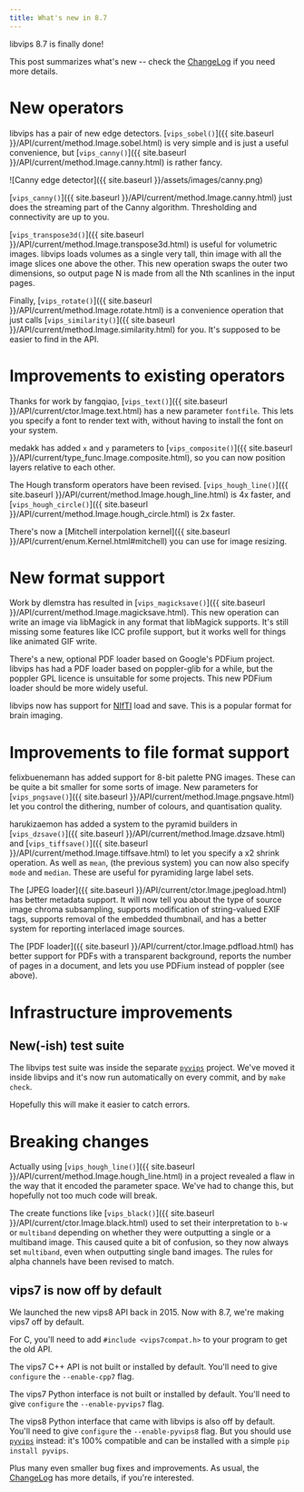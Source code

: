 ```yaml
---
title: What's new in 8.7
---
```


libvips 8.7 is finally done! 

This post summarizes what's new -- check the
[ChangeLog](https://github.com/libvips/libvips/blob/master/ChangeLog)
if you need more details.

# New operators

libvips has a pair of new edge detectors. [`vips_sobel()`]({{ site.baseurl
}}/API/current/method.Image.sobel.html) is very simple and
is just a useful convenience, but [`vips_canny()`]({{ site.baseurl
}}/API/current/method.Image.canny.html) is rather fancy.

![Canny edge detector]({{ site.baseurl }}/assets/images/canny.png)

[`vips_canny()`]({{ site.baseurl
}}/API/current/method.Image.canny.html) just does the streaming
part of the Canny algorithm. Thresholding and connectivity are up to you.

[`vips_transpose3d()`]({{ site.baseurl
}}/API/current/method.Image.transpose3d.html) is useful for volumetric
images. libvips loads volumes as a single very tall, thin image with all
the image slices one above the other.  This new operation swaps the outer
two dimensions, so output page N is made from all the Nth scanlines in the
input pages.

Finally, [`vips_rotate()`]({{ site.baseurl
}}/API/current/method.Image.rotate.html)  is a convenience
operation that just calls [`vips_similarity()`]({{ site.baseurl
}}/API/current/method.Image.similarity.html) for you. It's supposed
to be easier to find in the API.

# Improvements to existing operators

Thanks for work by fangqiao, [`vips_text()`]({{ site.baseurl
}}/API/current/ctor.Image.text.html) has a new parameter `fontfile`. This
lets you specify a font to render text with, without having to install the
font on your system.

medakk has added `x` and `y` parameters to [`vips_composite()`]({{
site.baseurl }}/API/current/type_func.Image.composite.html), so you
can now position layers relative to each other.

The Hough transform operators have been revised. [`vips_hough_line()`]({{
site.baseurl }}/API/current/method.Image.hough_line.html)
is 4x faster, and [`vips_hough_circle()`]({{ site.baseurl
}}/API/current/method.Image.hough_circle.html) is 2x faster.

There's now a [Mitchell interpolation kernel]({{ site.baseurl
}}/API/current/enum.Kernel.html#mitchell) you can use for image resizing.

# New format support

Work by dlemstra has resulted in [`vips_magicksave()`]({{ site.baseurl
}}/API/current/method.Image.magicksave.html). This new operation can
write an image via libMagick in any format that libMagick supports. It's
still missing some features like ICC profile support,
but it works well for things like animated GIF write.

There's a new, optional PDF loader based on Google's PDFium project. libvips has
had a PDF loader based on poppler-glib for a while, but the poppler GPL
licence is unsuitable for some projects. This new PDFium loader should be more
widely useful.

libvips now has support for [NIfTI](https://nifti.nimh.nih.gov/nifti-1/) load 
and save. This is a popular format for brain imaging.

# Improvements to file format support

felixbuenemann has added support for 8-bit palette PNG
images. These can be quite a bit smaller for some sorts of
image. New parameters for [`vips_pngsave()`]({{ site.baseurl
}}/API/current/method.Image.pngsave.html) let you control the dithering,
number of colours, and quantisation quality.

harukizaemon has added a system to the pyramid
builders in [`vips_dzsave()`]({{ site.baseurl
}}/API/current/method.Image.dzsave.html) and [`vips_tiffsave()`]({{
site.baseurl }}/API/current/method.Image.tiffsave.html) to let you
specify a x2 shrink operation. As well as `mean`, (the previous system) you
can now also specify `mode` and `median`.  These are useful for pyramiding
large label sets.

The [JPEG loader]({{ site.baseurl
}}/API/current/ctor.Image.jpegload.html) has better metadata support. It
will now tell you about the type of source image chroma subsampling, supports
modification of string-valued EXIF tags, supports removal of the embedded
thumbnail, and has a better system for reporting interlaced image sources.

The [PDF loader]({{ site.baseurl }}/API/current/ctor.Image.pdfload.html)
has better support for PDFs with a transparent background, reports the
number of pages in a document, and lets you use PDFium instead of poppler
(see above).

# Infrastructure improvements

## New(-ish) test suite

The libvips test suite was inside the separate
[`pyvips`](https://pypi.org/project/pyvips) project. We've moved it inside
libvips and it's now run automatically on every commit, and by `make check`.

Hopefully this will make it easier to catch errors.

# Breaking changes

Actually using [`vips_hough_line()`]({{ site.baseurl
}}/API/current/method.Image.hough_line.html) in a project revealed
a flaw in the way that it encoded the parameter space. We've had to change
this, but hopefully not too much code will break.

The create functions like [`vips_black()`]({{ site.baseurl
}}/API/current/ctor.Image.black.html) used to set their interpretation
to `b-w` or `multiband` depending on whether they were outputting a single
or a multiband image. This caused quite a bit of confusion, so they now
always set `multiband`, even when outputting single band images.  The rules
for alpha channels have been revised to match.

## vips7 is now off by default

We launched the new vips8 API back in 2015. Now with 8.7, we're making
vips7 off by default.

For C, you'll need to add `#include <vips7compat.h>` to your program to
get the old API.

The vips7 C++ API is not built or installed by default. You'll need to give 
`configure` the `--enable-cpp7` flag.

The vips7 Python interface is not built or installed by default. You'll
need to give `configure` the `--enable-pyvips7` flag.

The vips8 Python interface that came with libvips is also off by
default. You'll need to give `configure` the `--enable-pyvips8` flag. But
you should use [`pyvips`](https://pypi.org/project/pyvips) instead: it's 100%
compatible and can be installed with a simple `pip install pyvips`.

Plus many even smaller bug fixes and improvements. As usual, the 
[ChangeLog](https://github.com/libvips/libvips/blob/master/ChangeLog)
has more details, if you're interested.
